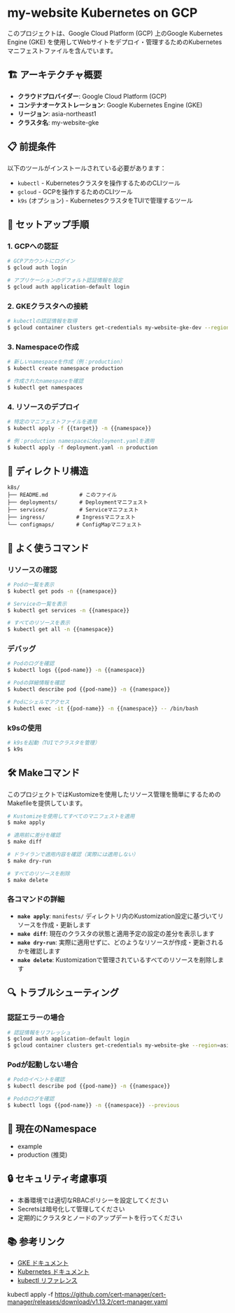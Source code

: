 # my-website Kubernetes on GCP

このプロジェクトは、Google Cloud Platform (GCP) 上のGoogle Kubernetes Engine (GKE) を使用してWebサイトをデプロイ・管理するためのKubernetesマニフェストファイルを含んでいます。

## 🏗️ アーキテクチャ概要

- **クラウドプロバイダー**: Google Cloud Platform (GCP)
- **コンテナオーケストレーション**: Google Kubernetes Engine (GKE)
- **リージョン**: asia-northeast1
- **クラスタ名**: my-website-gke

## 📋 前提条件

以下のツールがインストールされている必要があります：

- `kubectl` - Kubernetesクラスタを操作するためのCLIツール
- `gcloud` - GCPを操作するためのCLIツール
- `k9s` (オプション) - KubernetesクラスタをTUIで管理するツール

## 🚀 セットアップ手順

### 1. GCPへの認証

```bash
# GCPアカウントにログイン
$ gcloud auth login

# アプリケーションのデフォルト認証情報を設定
$ gcloud auth application-default login
```

### 2. GKEクラスタへの接続

```bash
# kubectlの認証情報を取得
$ gcloud container clusters get-credentials my-website-gke-dev --region=asia-northeast1
```

### 3. Namespaceの作成

```bash
# 新しいnamespaceを作成（例：production）
$ kubectl create namespace production

# 作成されたnamespaceを確認
$ kubectl get namespaces
```

### 4. リソースのデプロイ

```bash
# 特定のマニフェストファイルを適用
$ kubectl apply -f {{target}} -n {{namespace}}

# 例：production namespaceにdeployment.yamlを適用
$ kubectl apply -f deployment.yaml -n production
```

## 📁 ディレクトリ構造

```
k8s/
├── README.md          # このファイル
├── deployments/       # Deploymentマニフェスト
├── services/          # Serviceマニフェスト
├── ingress/          # Ingressマニフェスト
└── configmaps/       # ConfigMapマニフェスト
```

## 🔧 よく使うコマンド

### リソースの確認

```bash
# Podの一覧を表示
$ kubectl get pods -n {{namespace}}

# Serviceの一覧を表示
$ kubectl get services -n {{namespace}}

# すべてのリソースを表示
$ kubectl get all -n {{namespace}}
```

### デバッグ

```bash
# Podのログを確認
$ kubectl logs {{pod-name}} -n {{namespace}}

# Podの詳細情報を確認
$ kubectl describe pod {{pod-name}} -n {{namespace}}

# Podにシェルでアクセス
$ kubectl exec -it {{pod-name}} -n {{namespace}} -- /bin/bash
```

### k9sの使用

```bash
# k9sを起動（TUIでクラスタを管理）
$ k9s
```

## 🛠️ Makeコマンド

このプロジェクトではKustomizeを使用したリソース管理を簡単にするためのMakefileを提供しています。

```bash
# Kustomizeを使用してすべてのマニフェストを適用
$ make apply

# 適用前に差分を確認
$ make diff

# ドライランで適用内容を確認（実際には適用しない）
$ make dry-run

# すべてのリソースを削除
$ make delete
```

### 各コマンドの詳細

- **`make apply`**: `manifests/` ディレクトリ内のKustomization設定に基づいてリソースを作成・更新します
- **`make diff`**: 現在のクラスタの状態と適用予定の設定の差分を表示します
- **`make dry-run`**: 実際に適用せずに、どのようなリソースが作成・更新されるかを確認します
- **`make delete`**: Kustomizationで管理されているすべてのリソースを削除します

## 🔍 トラブルシューティング

### 認証エラーの場合

```bash
# 認証情報をリフレッシュ
$ gcloud auth application-default login
$ gcloud container clusters get-credentials my-website-gke --region=asia-northeast1
```

### Podが起動しない場合

```bash
# Podのイベントを確認
$ kubectl describe pod {{pod-name}} -n {{namespace}}

# Podのログを確認
$ kubectl logs {{pod-name}} -n {{namespace}} --previous
```

## 📝 現在のNamespace

- example
- production (推奨)

## 🔒 セキュリティ考慮事項

- 本番環境では適切なRBACポリシーを設定してください
- Secretsは暗号化して管理してください
- 定期的にクラスタとノードのアップデートを行ってください

## 📚 参考リンク

- [GKE ドキュメント](https://cloud.google.com/kubernetes-engine/docs)
- [Kubernetes ドキュメント](https://kubernetes.io/docs/home/)
- [kubectl リファレンス](https://kubernetes.io/docs/reference/kubectl/)


kubectl apply -f https://github.com/cert-manager/cert-manager/releases/download/v1.13.2/cert-manager.yaml
